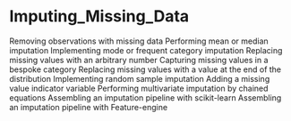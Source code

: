 # Imputing_Missing_Data
Removing observations with missing data
Performing mean or median imputation
Implementing mode or frequent category imputation
Replacing missing values with an arbitrary number
Capturing missing values in a bespoke category
Replacing missing values with a value at the end of the distribution Implementing random sample imputation
Adding a missing value indicator variable
Performing multivariate imputation by chained equations Assembling an imputation pipeline with scikit-learn Assembling an imputation pipeline with Feature-engine
